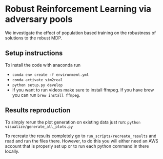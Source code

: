 # Robust Reinforcement Learning via adversary pools
We investigate the effect of population based training on the robustness of solutions to the robust MDP.

## Setup instructions
To install the code with anaconda run 
- `conda env create -f environment.yml`
- `conda activate sim2real`
- `python setup.py develop` 
- If you want to run videos make sure to install ffmpeg. If you have brew you can run `brew install ffmpeg`.

## Results reproduction
To simply rerun the plot generation on existing data just run:
`python visualize/generate_all_plots.py`

To recreate the results completely go to `run_scripts/recreate_results` and read 
and run the files there. However, to do this you will either need an AWS account that is properly
set up or to run each python command in there locally.
